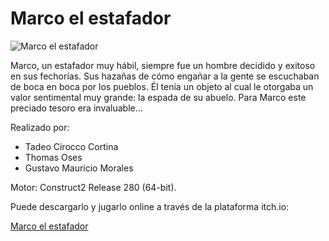 # Marco el estafador

![Marco el estafador](https://img.itch.zone/aW1nLzkzMTY2MTYuanBn/315x250%23c/m%2F7vPG.jpg)


Marco, un estafador muy hábil, siempre fue un hombre decidido y exitoso en sus fechorías. Sus hazañas de cómo engañar a la gente se escuchaban de boca en
boca por los pueblos. Él tenía un objeto al cual le otorgaba un valor sentimental muy grande: la espada de su abuelo. Para Marco este preciado tesoro era invaluable...

Realizado por:
- Tadeo Cirocco Cortina
- Thomas Oses
- Gustavo Mauricio Morales  

Motor: Construct2 Release 280 (64-bit).

Puede descargarlo y jugarlo online a través de la plataforma itch.io:

[Marco el estafador](https://escueladavinci.itch.io/marco-el-estafador)

